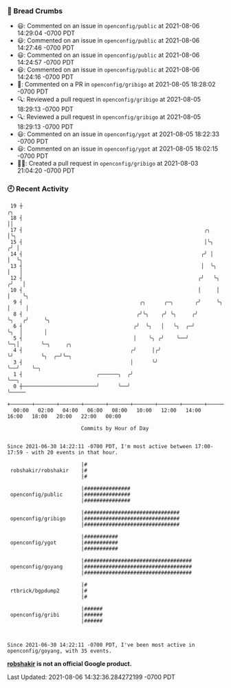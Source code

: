 ### 🍞 Bread Crumbs

 * 😃: Commented on an issue in `openconfig/public` at 2021-08-06 14:29:04 -0700 PDT
 * 😃: Commented on an issue in `openconfig/public` at 2021-08-06 14:27:46 -0700 PDT
 * 😃: Commented on an issue in `openconfig/public` at 2021-08-06 14:24:57 -0700 PDT
 * 😃: Commented on an issue in `openconfig/public` at 2021-08-06 14:24:16 -0700 PDT
 * 💬: Commented on a PR in  `openconfig/gribigo` at 2021-08-05 18:28:02 -0700 PDT
 * 🔍: Reviewed a pull request in  `openconfig/gribigo` at 2021-08-05 18:29:13 -0700 PDT
 * 🔍: Reviewed a pull request in  `openconfig/gribigo` at 2021-08-05 18:29:13 -0700 PDT
 * 😃: Commented on an issue in `openconfig/ygot` at 2021-08-05 18:22:33 -0700 PDT
 * 😃: Commented on an issue in `openconfig/ygot` at 2021-08-05 18:02:15 -0700 PDT
 * ✍🏼: Created a pull request in `openconfig/gribigo` at 2021-08-03 21:04:20 -0700 PDT

### 🕘 Recent Activity
```
 19 ┼                                                                        ╭╮
 18 ┤                                                                        ││
 17 ┤                                                           ╭╮           │╰╮
 15 ┤                                                           │╰╮         ╭╯ │
 14 ┤                                                          ╭╯ │         │  ╰╮
 13 ┤                                                          │  ╰╮        │   │
 12 ┤                                                         ╭╯   ╰╮      ╭╯   │
 10 ┤                                                         │     │      │    ╰╮
  9 ┤                                      ╭╮      ╭─╮       ╭╯     ╰╮     │     │
  8 ┤                                     ╭╯╰╮    ╭╯ ╰╮     ╭╯       ╰╮   ╭╯     ╰╮
  6 ┤                                    ╭╯  ╰╮   │   ╰╮  ╭─╯         ╰╮  │       │
  5 ┤                                    │    ╰╮ ╭╯    ╰──╯            ╰─╮│       ╰─╮     ╭╮
  4 ┤                                   ╭╯     │╭╯                       ╰╯         ╰╮  ╭─╯╰─╮
  3 ┤                                   │      ╰╯                                    ╰──╯    ╰─╮
  1 ┤                        ╭──────╮  ╭╯                                                      ╰──╮
  0 ┼────────────────────────╯      ╰──╯                                                          ╰─────
    +───────+───────+───────+───────+───────+───────+───────+───────+───────+───────+───────+───────+────
  00:00   02:00   04:00   06:00   08:00   10:00   12:00   14:00   16:00   18:00   20:00   22:00   00:00   

						Commits by Hour of Day


Since 2021-06-30 14:22:11 -0700 PDT, I'm most active between 17:00-17:59 - with 20 events in that hour.

```



```
                        |#
 robshakir/robshakir    |#
                        |#

                        |###############
 openconfig/public      |###############
                        |###############

                        |###############################
 openconfig/gribigo     |###############################
                        |###############################

                        |###########
 openconfig/ygot        |###########
                        |###########

                        |###################################
 openconfig/goyang      |###################################
                        |###################################

                        |#
 rtbrick/bgpdump2       |#
                        |#

                        |######
 openconfig/gribi       |######
                        |######



Since 2021-06-30 14:22:11 -0700 PDT, I've been most active in openconfig/goyang, with 35 events.

```
**[robshakir](mailto:robjs@google.com) is not an official Google product.**  


Last Updated: 2021-08-06 14:32:36.284272199 -0700 PDT
